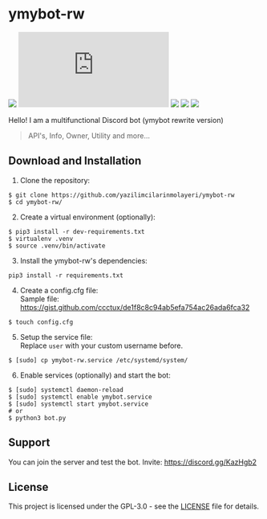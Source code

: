 # ymybot-rw
![](https://img.shields.io/badge/python-3.7%2B-blue)
![](https://img.shields.io/pypi/v/discord.py?label=discord.py)
![](https://img.shields.io/pypi/v/jishaku?label=jishaku)
![](https://img.shields.io/badge/code%20style-black-black)
![](https://discord.com/api/guilds/418887354699350028/embed.png)

Hello! I am a multifunctional Discord bot (ymybot rewrite version)
> API's, Info, Owner, Utility and more...

## Download and Installation

1. Clone the repository:
```
$ git clone https://github.com/yazilimcilarinmolayeri/ymybot-rw
$ cd ymybot-rw/
```

2. Create a virtual environment (optionally):
```
$ pip3 install -r dev-requirements.txt
$ virtualenv .venv
$ source .venv/bin/activate
```

3. Install the ymybot-rw's dependencies:
```
pip3 install -r requirements.txt
```

4. Create a config.cfg file: <br/>
Sample file: https://gist.github.com/ccctux/de1f8c8c94ab5efa754ac26ada6fca32
```
$ touch config.cfg
```

5. Setup the service file: <br/>
Replace `user` with your custom username before.
```
$ [sudo] cp ymybot-rw.service /etc/systemd/system/
```

6. Enable services (optionally) and start the bot:
```
$ [sudo] systemctl daemon-reload
$ [sudo] systemctl enable ymybot.service
$ [sudo] systemctl start ymybot.service
# or
$ python3 bot.py
```

## Support
You can join the server and test the bot. Invite: https://discord.gg/KazHgb2

## License
This project is licensed under the GPL-3.0 - see the [LICENSE](LICENSE) file for details.
